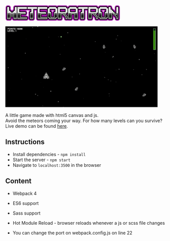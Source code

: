 ![logo](public/logo.png)

![gameplay](gameplay.gif)

A little game made with html5 canvas and js.\
Avoid the meteors coming your way. For how many levels
can you survive?\
Live demo can be found [here](http://meteoratron.vascorebolo.com/).

## Instructions

* Install dependencies - `npm install`
* Start the server - `npm start`
* Navigate to `localhost:3500` in the browser

## Content

* Webpack 4
* ES6 support
* Sass support
* Hot Module Reload - browser reloads whenever a js or scss file changes

* You can change the port on webpack.config.js on line 22
